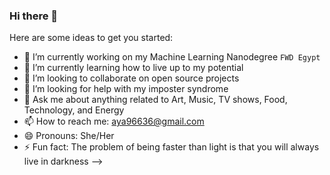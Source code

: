 ### Hi there 👋 



Here are some ideas to get you started:

- 🔭 I’m currently working on my Machine Learning Nanodegree `FWD Egypt`
- 🌱 I’m currently learning how to live up to my potential
- 👯 I’m looking to collaborate on open source projects 
- 🤔 I’m looking for help with my imposter syndrome 
- 💬 Ask me about anything related to Art, Music, TV shows, Food, Technology, and Energy
- 📫 How to reach me: aya96636@gmail.com
- 😄 Pronouns: She/Her
- ⚡ Fun fact: The problem of being faster than light is that you will always live in darkness 
-->
